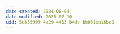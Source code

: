 ```yaml
---
date created: 2024-08-04
date modified: 2025-07-10
uid: 5d635999-4a29-4413-b4de-bb031ba16be0
---
```

